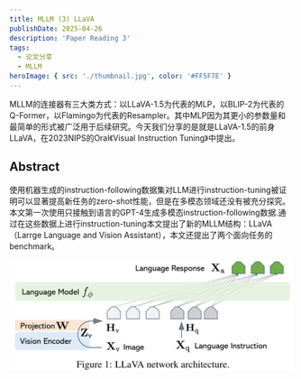 ```yaml
---
title: MLLM (3) LLaVA
publishDate: 2025-04-26
description: 'Paper Reading 3'
tags:
  - 论文分享
  - MLLM
heroImage: { src: './thumbnail.jpg', color: '#FF5F7E' }
---
```


MLLM的连接器有三大类方式：以LLaVA-1.5为代表的MLP，以BLIP-2为代表的Q-Former，以Flamingo为代表的Resampler。其中MLP因为其更小的参数量和最简单的形式被广泛用于后续研究。今天我们分享的是就是LLaVA-1.5的前身LLaVA，在2023NIPS的Oral《Visual Instruction Tuning》中提出。

## Abstract

使用机器生成的instruction-following数据集对LLM进行instruction-tuning被证明可以显著提高新任务的zero-shot性能，但是在多模态领域还没有被充分探究。本文第一次使用只接触到语言的GPT-4生成多模态instruction-following数据.通过在这些数据上进行instruction-tuning本文提出了新的MLLM结构：LLaVA（Larrge Language and Vision Assistant），本文还提出了两个面向任务的benchmark。

![image-20250426152014340](image-1.png)
